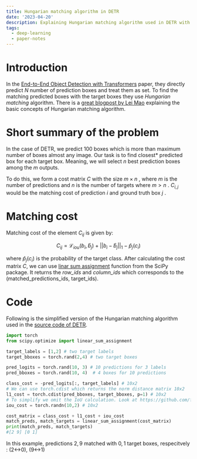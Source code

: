 ```yaml
---
title: Hungarian matching algorithm in DETR
date: '2023-04-20'
description: Explaining Hungarian matching algorithm used in DETR with a small example
tags:
  - deep-learning
  - paper-notes
---
```


# Introduction

In the [End-to-End Object Detection with Transformers](https://arxiv.org/abs/2005.12872) paper, they directly predict $N$ number of prediction boxes and treat them as set. To find the matching predicted boxes with the target boxes they use *Hungarian matching* algorithm. There is a [great blogpost by Lei Mao](https://leimao.github.io/blog/Hungarian-Matching-Algorithm/) explaining the basic concepts of Hungarian matching algorithm. 

# Short summary of the problem
In the case of DETR, we predict 100 boxes which is more than maximum number of boxes almost any image. Our task is to find closest* predicted box for each target box. Meaning, we will select $n$ best prediction boxes among the $m$ outputs. 

To do this, we form a cost matrix $C$ with the size $m \times n$ , where $m$ is the number of predictions and $n$ is the number of targets where $m > n$ . $C_{i,j}$ would be the matching cost of prediction $i$ and ground truth box $j$ . 

# Matching cost
Matching cost of the element $C_{ij}$ is given by:

$$
\begin{equation}
C_{ij} = \mathcal{L}_{iou}(b_i, \hat{b}_j) + ||b_i - \hat{b}_j||_1 - \hat{p}_j(c_i)
\end{equation}
$$

where $\hat{p}_j(c_i)$ is the probability of the target class. 
After calculating the cost matrix $C$, we can use [linar sum assignment](https://docs.scipy.org/doc/scipy/reference/generated/scipy.optimize.linear_sum_assignment.html#scipy.optimize.linear_sum_assignment) function from the SciPy package. It returns the *row_ids* and *column_ids* which corresponds to the (matched_predictions_ids, target_ids).

# Code
Following is the simplified version of the Hungarian matching algorithm used in the [source code of DETR](https://github.com/facebookresearch/detr/blob/main/models/matcher.py). 
```python
import torch
from scipy.optimize import linear_sum_assignment

target_labels = [1,2] # two target labels
target_bboxes = torch.rand(2,4) # two target boxes

pred_logits = torch.rand(10, 3) # 10 predictions for 3 labels
pred_bboxes = torch.rand(10, 4)  # 4 boxes for 10 predictions

class_cost = -pred_logits[:, target_labels] # 10x2
# We can use torch.cdist which returns the norm distance matrix 10x2
l1_cost = torch.cdist(pred_bboxes, target_bboxes, p=1) # 10x2
# To simplify we omit the IoU calculation. Look at https://github.com/facebookresearch/detr/blob/3af9fa878e73b6894ce3596450a8d9b89d918ca9/models/matcher.py#L74
iou_cost = torch.randn(10,2) # 10x2

cost_matrix = class_cost + l1_cost + iou_cost
match_preds, match_targets = linear_sum_assignment(cost_matrix)
print(match_preds, match_targets)
#[2 9] [0 1]
```
In this example, predictions $2,9$ matched with $0,1$ target boxes, respecitvely : (2<->0), (9<->1)